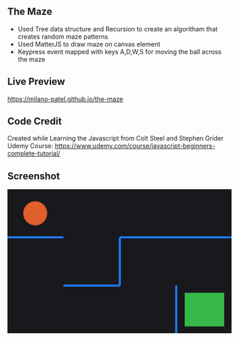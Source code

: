 ## The Maze
- Used Tree data structure and Recursion to create an algoritham that creates random maze patterns
- Used MatterJS to draw maze on canvas element
- Keypress event mapped with keys A,D,W,S for moving the ball across the maze

## Live Preview
https://milano-patel.github.io/the-maze

## Code Credit
Created while Learning the Javascript from Colt Steel and Stephen Grider Udemy Course: https://www.udemy.com/course/javascript-beginners-complete-tutorial/

## Screenshot
![UI-Screenshot](images/maze_ui.png)
